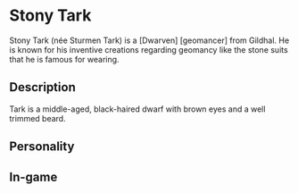 # Stony Tark

Stony Tark (née Sturmen Tark) is a [Dwarven] [geomancer] from Gildhal. He is known for his inventive creations regarding geomancy like the stone suits that he is famous for wearing.

## Description

Tark is a middle-aged, black-haired dwarf with brown eyes and a well trimmed beard. 

## Personality

## In-game